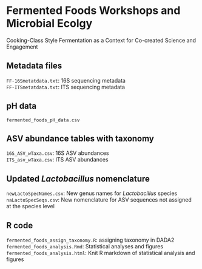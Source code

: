 # Fermented Foods Workshops and Microbial Ecolgy
Cooking-Class Style Fermentation as a Context for Co-created Science and Engagement

## Metadata files
`FF-16Smetatdata.txt`: 16S sequencing metadata  
`FF-ITSmetatdata.txt`: ITS sequencing metadata  

## pH data
`fermented_foods_pH_data.csv`

## ASV abundance tables with taxonomy
`16S_ASV_wTaxa.csv`: 16S ASV abundances  
`ITS_asv_wTaxa.csv`: ITS ASV abundances  

## Updated *Lactobacillus* nomenclature
`newLactoSpecNames.csv`: New genus names for *Lactobacillus* species  
`naLactoSpecSeqs.csv`: New nomenclature for ASV sequences not assigned at the species level  

## R code
`fermented_foods_assign_taxonomy.R`: assigning taxonomy in DADA2  
`fermented_foods_analysis.Rmd`: Statistical analyses and figures  
`fermented_foods_analysis.html`: Knit R markdown of statistical analysis and figures

